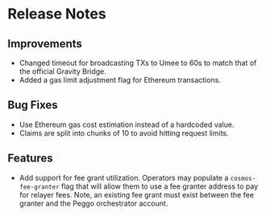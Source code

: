# Release Notes

## Improvements

- Changed timeout for broadcasting TXs to Umee to 60s to match that of the
  official Gravity Bridge.
- Added a gas limit adjustment flag for Ethereum transactions.

## Bug Fixes

- Use Ethereum gas cost estimation instead of a hardcoded value.
- Claims are split into chunks of 10 to avoid hitting request limits.

## Features

- Add support for fee grant utilization. Operators may populate a `cosmos-fee-granter`
  flag that will allow them to use a fee granter address to pay for relayer fees.
  Note, an existing fee grant must exist between the fee granter and the Peggo
  orchestrator account.
